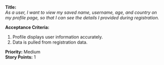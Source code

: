 **Title:**  
_As a user, I want to view my saved name, username, age, and country on my profile page, so that I can see the details I provided during registration._

**Acceptance Criteria:**  
1. Profile displays user information accurately.  
2. Data is pulled from registration data.

**Priority:** Medium  
**Story Points:** 1  
